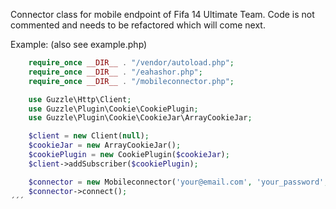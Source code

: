 Connector class for mobile endpoint of Fifa 14 Ultimate Team.
Code is not commented and needs to be refactored which will come next.

Example: (also see example.php)
```php
    require_once __DIR__ . "/vendor/autoload.php";
    require_once __DIR__ . "/eahashor.php";
    require_once __DIR__ . "/mobileconnector.php";

	use Guzzle\Http\Client;
	use Guzzle\Plugin\Cookie\CookiePlugin;
	use Guzzle\Plugin\Cookie\CookieJar\ArrayCookieJar;

	$client = new Client(null);
	$cookieJar = new ArrayCookieJar();
    $cookiePlugin = new CookiePlugin($cookieJar);
    $client->addSubscriber($cookiePlugin);

	$connector = new Mobileconnector('your@email.com', 'your_password', 'secret_answer', 'xbox', $client);
	$connector->connect();
´´´